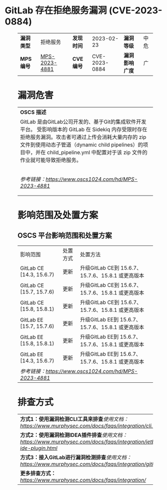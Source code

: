 # GitLab 存在拒绝服务漏洞 (CVE-2023-0884)
<figure class="wp-block-table">
    <table>
        <tbody>
        <tr>
            <td><strong>漏洞类型</strong></td>
            <td>拒绝服务</td>
            <td><strong>发现时间</strong></td>
            <td>2023-02-23</td>
            <td><strong>漏洞等级</strong></td>
            <td>中危</td>
        </tr>
        <tr>
            <td><strong>MPS编号</strong></td>
            <td><a href="https://www.oscs1024.com/hd/MPS-2023-4881">MPS-2023-4881</a></td>
            <td><strong>CVE编号</strong></td>
            <td>CVE-2023-0884</td>
            <td><strong>漏洞影响广度</strong></td>
            <td>广</td>
        </tr>
        </tbody>
    </table>
</figure>


<figure class="wp-block-table">
    <h1 class="wp-block-heading">漏洞危害</h1>
    <table>
        <tbody>
        <tr>
            <td><strong>OSCS 描述</strong></td>
        </tr>
        <tr>
            <td>GitLab 是由GitLab公司开发的、基于Git的集成软件开发平台。
受影响版本的 GitLab 在 Sidekiq 内存受限时存在拒绝服务漏洞。攻击者可通过上传会消耗大量内存的 zip 文件到使用动态子管道（dynamic child pipelines）的项目中，并在 child_pipeline.yml 中配置对于该 zip 文件的作业就可能导致拒绝服务。

<br><em>参考链接：<a
                    href="https://www.oscs1024.com/hd/MPS-2023-4881">https://www.oscs1024.com/hd/MPS-2023-4881</a></em>
            </td>
        </tr>
        </tbody>
    </table>
</figure>


<figure class="wp-block-table alignleft">
    <h1 class="wp-block-heading">影响范围及处置方案</h1>
    <h2 class="wp-block-heading"><strong>OSCS</strong> <strong>平台影响范围和处置方案</strong></h2>
    <table>
        <tbody>
        <tr>
            <td>影响范围</td>
            <td>处置方式</td>
            <td>处置方法</td>
        </tr>
        <tr><td rowspan="1">GitLab CE [14.3, 15.6.7)</td><td>更新</td><td>升级GitLab CE到 15.6.7、15.7.6、15.8.1 或更高版本</td></tr><tr><td rowspan="1">GitLab CE [15.7, 15.7.6)</td><td>更新</td><td>升级GitLab CE到 15.6.7、15.7.6、15.8.1 或更高版本</td></tr><tr><td rowspan="1">GitLab CE [15.8, 15.8.1)</td><td>更新</td><td>升级GitLab CE到 15.6.7、15.7.6、15.8.1 或更高版本</td></tr><tr><td rowspan="1">GitLab EE [15.7, 15.7.6)</td><td>更新</td><td>升级GitLab EE到 15.6.7、15.7.6、15.8.1 或更高版本</td></tr><tr><td rowspan="1">GitLab EE [15.8, 15.8.1)</td><td>更新</td><td>升级GitLab EE到 15.6.7、15.7.6、15.8.1 或更高版本</td></tr><tr><td rowspan="1">GitLab EE [14.3, 15.6.7)</td><td>更新</td><td>升级GitLab EE到 15.6.7、15.7.6、15.8.1 或更高版本</td></tr>
        <tr>
            <td colspan="3"><em>参考链接：</em><em><a
                    href="https://www.oscs1024.com/hd/MPS-2023-4881">https://www.oscs1024.com/hd/MPS-2023-4881</a></em></td>
        </tr>
        </tbody>
    </table>
</figure>


<figure class="wp-block-table">
    <h1 class="wp-block-heading">排查方式</h1>
    <table>
        <tbody>
        <tr>
            <td><strong>方式1：使用漏洞检测CLI工具来排查</strong><em>使用文档：<a
                    href="https://www.murphysec.com/docs/faqs/integration/cli.html">https://www.murphysec.com/docs/faqs/integration/cli.html</a></em>
            </td>
        </tr>
        <tr>
            <td><strong>方式2：使用漏洞检测IDEA插件排查</strong><em>使用文档：<a
                    href="https://www.murphysec.com/docs/faqs/integration/jetbrains-ide-plugin.html">https://www.murphysec.com/docs/faqs/integration/jetbrains-ide-plugin.html</a></em>
            </td>
        </tr>
        <tr>
            <td><strong>方式3：接入GitLab进行漏洞检测排查</strong><em>使用文档：<a
                    href="https://www.murphysec.com/docs/faqs/integration/gitlab.html">https://www.murphysec.com/docs/faqs/integration/gitlab.html</a></em>
            </td>
        </tr>
        <tr>
            <td><strong>更多排查方式：</strong><em><a
                    href="https://www.murphysec.com/docs/faqs/integration/">https://www.murphysec.com/docs/faqs/integration/</a></em>
            </td>
        </tr>
        </tbody>
    </table>
</figure>